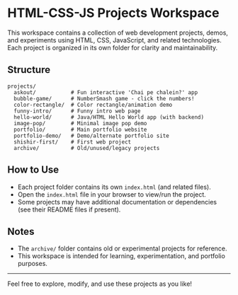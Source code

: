# HTML-CSS-JS Projects Workspace

This workspace contains a collection of web development projects, demos, and experiments using HTML, CSS, JavaScript, and related technologies. Each project is organized in its own folder for clarity and maintainability.

## Structure

```
projects/
  askout/           # Fun interactive 'Chai pe chalein?' app
  bubble-game/      # NumberSmash game - click the numbers!
  color-rectangle/  # Color rectangle/animation demo
  funny-intro/      # Funny intro web page
  hello-world/      # Java/HTML Hello World app (with backend)
  image-pop/        # Minimal image pop demo
  portfolio/        # Main portfolio website
  portfolio-demo/   # Demo/alternate portfolio site
  shishir-first/    # First web project
  archive/          # Old/unused/legacy projects
```

## How to Use

- Each project folder contains its own `index.html` (and related files).
- Open the `index.html` file in your browser to view/run the project.
- Some projects may have additional documentation or dependencies (see their README files if present).

## Notes

- The `archive/` folder contains old or experimental projects for reference.
- This workspace is intended for learning, experimentation, and portfolio purposes.

---

Feel free to explore, modify, and use these projects as you like! 
